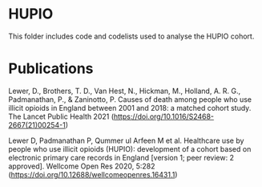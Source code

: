 # HUPIO

This folder includes code and codelists used to analyse the HUPIO cohort.

# Publications

Lewer, D., Brothers, T. D., Van Hest, N., Hickman, M., Holland, A. R. G., Padmanathan, P., & Zaninotto, P. Causes of death among people who use illicit opioids in England between 2001 and 2018: a matched cohort study. The Lancet Public Health 2021 (https://doi.org/10.1016/S2468-2667(21)00254-1)

Lewer D, Padmanathan P, Qummer ul Arfeen M et al. Healthcare use by people who use illicit opioids (HUPIO): development of a cohort based on electronic primary care records in England [version 1; peer review: 2 approved]. Wellcome Open Res 2020, 5:282 (https://doi.org/10.12688/wellcomeopenres.16431.1)
